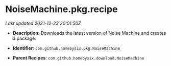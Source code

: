 # NoiseMachine.pkg.recipe

_Last updated 2021-12-23 20:01:50Z_

- **Description**: Downloads the latest version of Noise Machine and creates a package.

- **Identifier**: `com.github.homebysix.pkg.NoiseMachine`

- **Parent Recipes**: `com.github.homebysix.download.NoiseMachine`

